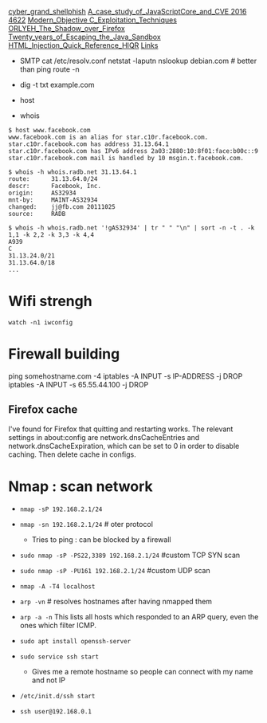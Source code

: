[cyber_grand_shellphish](Pentest-cyber_grand_shellphish)
[A_case_study_of_JavaScriptCore_and_CVE 2016 4622](Pentest-A_case_study_of_JavaScriptCore_and_CVE-2016-4622)
[Modern_Objective C_Exploitation_Techniques](Pentest-Modern_Objective-C_Exploitation_Techniques)
[ORLYEH_The_Shadow_over_Firefox](Pentest-ORLYEH_The_Shadow_over_Firefox)
[Twenty_years_of_Escaping_the_Java_Sandbox](Pentest-Java-Twenty_years_of_Escaping_the_Java_Sandbox)
[HTML_Injection_Quick_Reference_HIQR](Pentest-HTML_Injection_Quick_Reference_HIQR)
[Links](Pentest-Link)


* SMTP
	cat /etc/resolv.conf
	netstat -laputn
	nslookup debian.com  # better than ping
	route -n

* dig -t txt example.com
* host
* whois
```
$ host www.facebook.com
www.facebook.com is an alias for star.c10r.facebook.com.
star.c10r.facebook.com has address 31.13.64.1
star.c10r.facebook.com has IPv6 address 2a03:2880:10:8f01:face:b00c::9
star.c10r.facebook.com mail is handled by 10 msgin.t.facebook.com.

$ whois -h whois.radb.net 31.13.64.1
route:      31.13.64.0/24
descr:      Facebook, Inc.
origin:     AS32934
mnt-by:     MAINT-AS32934
changed:    jj@fb.com 20111025
source:     RADB

$ whois -h whois.radb.net '!gAS32934' | tr " " "\n" | sort -n -t . -k 1,1 -k 2,2 -k 3,3 -k 4,4 
A939
C
31.13.24.0/21
31.13.64.0/18
...
```

# Wifi strengh
	watch -n1 iwconfig

# Firewall building
  ping somehostname.com -4
  iptables -A INPUT -s IP-ADDRESS -j DROP
  iptables -A INPUT -s 65.55.44.100 -j DROP
  
## Firefox cache
I've found for Firefox that quitting and restarting works. The relevant settings in about:config are network.dnsCacheEntries and network.dnsCacheExpiration, which can be set to 0 in order to disable caching.
Then delete cache in configs.


# Nmap : scan network
*	`nmap -sP 192.168.2.1/24`
*	`nmap -sn 192.168.2.1/24` # oter protocol
	*	Tries to ping : can be blocked by a firewall
*	`sudo nmap -sP -PS22,3389 192.168.2.1/24` #custom TCP SYN scan
*	`sudo nmap -sP -PU161 192.168.2.1/24` #custom UDP scan
* `nmap -A -T4 localhost`
* `arp -vn` # resolves hostnames after having nmapped them


*	`arp -a -n` This lists all hosts which responded to an ARP query, even the ones which filter ICMP.

* `sudo apt install openssh-server`
* `sudo service ssh start`
	* Gives me a remote hostname so people can connect with my name and not IP
* `/etc/init.d/ssh start`
* `ssh user@192.168.0.1`
